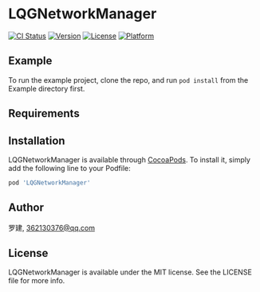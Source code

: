 # LQGNetworkManager

[![CI Status](https://img.shields.io/travis/罗建/LQGNetworkManager.svg?style=flat)](https://travis-ci.org/罗建/LQGNetworkManager)
[![Version](https://img.shields.io/cocoapods/v/LQGNetworkManager.svg?style=flat)](https://cocoapods.org/pods/LQGNetworkManager)
[![License](https://img.shields.io/cocoapods/l/LQGNetworkManager.svg?style=flat)](https://cocoapods.org/pods/LQGNetworkManager)
[![Platform](https://img.shields.io/cocoapods/p/LQGNetworkManager.svg?style=flat)](https://cocoapods.org/pods/LQGNetworkManager)

## Example

To run the example project, clone the repo, and run `pod install` from the Example directory first.

## Requirements

## Installation

LQGNetworkManager is available through [CocoaPods](https://cocoapods.org). To install
it, simply add the following line to your Podfile:

```ruby
pod 'LQGNetworkManager'
```

## Author

罗建, 362130376@qq.com

## License

LQGNetworkManager is available under the MIT license. See the LICENSE file for more info.
